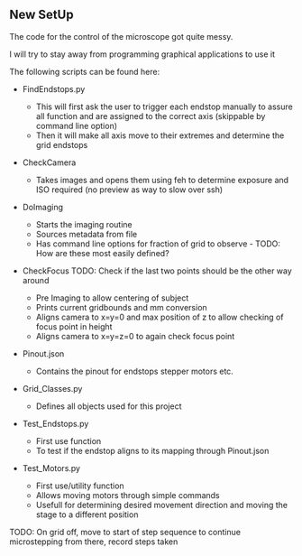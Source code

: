 ## New SetUp

The code for the control of the microscope got quite messy. 

I will try to stay away from programming graphical applications to use it

The following scripts can be found here:

- FindEndstops.py
    - This will first ask the user to trigger each endstop manually to assure all function and are assigned to the correct axis (skippable by command line option)
    - Then it will make all axis move to their extremes and determine the grid endstops

- CheckCamera 
    - Takes images and opens them using feh to determine exposure and ISO required (no preview as way to slow over ssh)

- DoImaging 
    - Starts the imaging routine
    - Sources metadata from file
    - Has command line options for fraction of grid to observe - TODO: How are these most easily defined?

- CheckFocus TODO: Check if the last two points should be the other way around
    - Pre Imaging to allow centering of subject
    - Prints current gridbounds and mm conversion
    - Aligns camera to x=y=0 and max position of z to allow checking of focus point in height
    - Aligns camera to x=y=z=0 to again check focus point

- Pinout.json
    - Contains the pinout for endstops stepper motors etc. 

- Grid_Classes.py 
    - Defines all objects used for this project

- Test_Endstops.py
    - First use function
    - To test if the endstop aligns to its mapping through Pinout.json

- Test_Motors.py
    - First use/utility function
    - Allows moving motors through simple commands
    - Usefull for determining desired movement direction and moving the stage to a different position


TODO: On grid off, move to start of step sequence to continue microstepping from there, record steps taken


